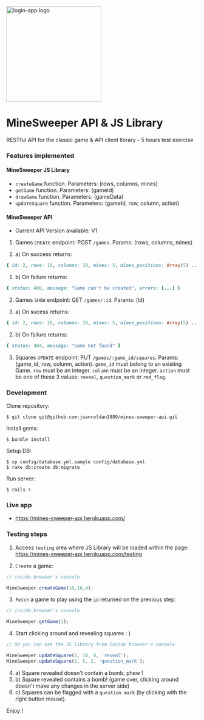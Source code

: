 <div align="left">
  <a href="https://github.com/juanroldan1989/mines-sweeper-api"><img width="250" src="https://d30y9cdsu7xlg0.cloudfront.net/png/206685-200.png" alt="login-app logo" /></a>
</div>

# MineSweeper API & JS Library

RESTful API for the classic game & API client library - 5 hours test exercise

### Features implemented

#### MineSweeper JS Library

- `createGame` function. Parameters: (rows, columns, mines)
- `getGame` function. Parameters: (gameId)
- `drawGame` function. Parameters: (gameData)
- `updateSquare` function. Parameters: (gameId, row, column, action)


#### MineSweeper API

- Current API Version available: V1
1. Games `CREATE` endpoint: POST `/games`. Params: (rows, columns, mines)

1. a) On success returns:
```ruby
{ id: 2, rows: 10, columns: 10, mines: 5, mines_positions: Array(5) ...
```

1. b) On failure returns:
```ruby
{ status: 400, message: "Game can't be created", errors: [...] }
```

2. Games `SHOW` endpoint: GET `/games/:id`. Params: (id)

2. a) On sucess returns:
```ruby
{ id: 2, rows: 10, columns: 10, mines: 5, mines_positions: Array(5) ...
```

2. b) On failure returns:
```ruby
{ status: 404, message: "Game not found" }
```

3. Squares `UPDATE` endpoint: PUT `/games/:game_id/squares`. Params: (game_id, row, column, action). `game_id` must belong to an existing Game. `row` must be an integer. `column` must be an integer. `action` must be one of these 3 values: `reveal`, `question_mark` or `red_flag`.


### Development

Clone repository:
```
$ git clone git@github.com:juanroldan1989/mines-sweeper-api.git
```

Install gems:
```
$ bundle install
```

Setup DB:
```
$ cp config/database.yml.sample config/database.yml
$ rake db:create db:migrate
```

Run server:
```
$ rails s
```

### Live app
- https://mines-sweeper-api.herokuapp.com/


### Testing steps

1. Access `testing` area where JS Library will be loaded within the page: https://mines-sweeper-api.herokuapp.com/testing

2. `Create` a game:
```javascript
// inside browser's console

MineSweeper.createGame(10,10,4);
```

3. `Fetch` a game to play using the `id` returned on the previous step:
```javascript
// inside browser's console

MineSweeper.getGame(1);
```

4. Start clicking around and revealing squares : )

```javascript
// OR you can use the JS library from inside browser's console

MineSweeper.updateSquare(1, 10, 8, 'reveal');
MineSweeper.updateSquare(1, 5, 2, 'question_mark');
```

4. a) Square revealed doesn't contain a bomb, phew !
4. b) Square revealed contains a bomb! (game over, clicking around doesn't make any changes in the server side)
4. c) Squares can be flagged with a `question mark` (by clicking with the right button mouse).

Enjoy !
